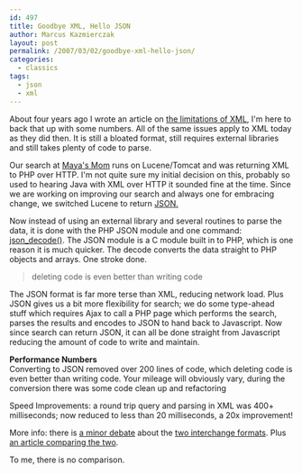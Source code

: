 ```yaml
---
id: 497
title: Goodbye XML, Hello JSON
author: Marcus Kazmierczak
layout: post
permalink: /2007/03/02/goodbye-xml-hello-json/
categories:
  - classics
tags:
  - json
  - xml
---
```

About four years ago I wrote an article on [the limitations of XML][1], I'm here to back that up with some numbers. All of the same issues apply to XML today as they did then. It is still a bloated format, still requires external libraries and still takes plenty of code to parse.

Our search at [Maya's Mom][2] runs on Lucene/Tomcat and was returning XML to PHP over HTTP. I'm not quite sure my initial decision on this, probably so used to hearing Java with XML over HTTP it sounded fine at the time. Since we are working on improving our search and always one for embracing change, we switched Lucene to return [JSON.][3]

Now instead of using an external library and several routines to parse the data, it is done with the PHP JSON module and one command: [json_decode()][4]. The JSON module is a C module built in to PHP, which is one reason it is much quicker. The decode converts the data straight to PHP objects and arrays. One stroke done.

> deleting code is even better than writing code

The JSON format is far more terse than XML, reducing network load. Plus JSON gives us a bit more flexibility for search; we do some type-ahead stuff which requires Ajax to call a PHP page which performs the search, parses the results and encodes to JSON to hand back to Javascript. Now since search can return JSON, it can all be done straight from Javascript reducing the amount of code to write and maintain.

**Performance Numbers**  
Converting to JSON removed over 200 lines of code, which deleting code is even better than writing code. Your mileage will obviously vary, during the conversion there was some code clean up and refactoring

Speed Improvements: a round trip query and parsing in XML was 400+ milliseconds; now reduced to less than 20 milliseconds, a 20x improvement!

More info: there is [a minor debate][5] about the [two interchange formats][6]. Plus [an article comparing the two][7].

To me, there is no comparison.

 [1]: /2003/01/27/xml-scalability-limitations/
 [2]: http://www.mayasmom.com/
 [3]: http://www.json.org/
 [4]: http://us2.php.net/manual/en/ref.json.php
 [5]: http://blogs.msdn.com/b/mikechampion/archive/2006/12/21/the-json-vs-xml-debate-begins-in-earnest.aspx
 [6]: http://www.infoq.com/news/2006/12/json-vs-xml-debate
 [7]: http://www.json.org/xml.html
